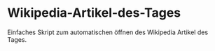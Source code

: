 # Wikipedia-Artikel-des-Tages
Einfaches Skript zum automatischen öffnen des Wikipedia Artikel des Tages.
